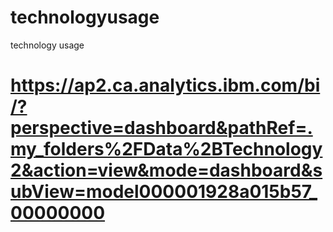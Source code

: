 # technologyusage
technology usage
# https://ap2.ca.analytics.ibm.com/bi/?perspective=dashboard&pathRef=.my_folders%2FData%2BTechnology2&action=view&mode=dashboard&subView=model000001928a015b57_00000000

